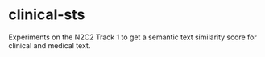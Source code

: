 # clinical-sts
Experiments on the N2C2 Track 1 to get a semantic text similarity score for clinical and medical text.
